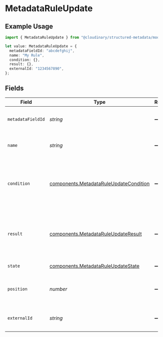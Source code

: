 # MetadataRuleUpdate

## Example Usage

```typescript
import { MetadataRuleUpdate } from "@cloudinary/structured-metadata/models/components";

let value: MetadataRuleUpdate = {
  metadataFieldId: "abcdefghij",
  name: "My Rule",
  condition: {},
  result: {},
  externalId: "1234567890",
};
```

## Fields

| Field                                                                                            | Type                                                                                             | Required                                                                                         | Description                                                                                      |
| ------------------------------------------------------------------------------------------------ | ------------------------------------------------------------------------------------------------ | ------------------------------------------------------------------------------------------------ | ------------------------------------------------------------------------------------------------ |
| `metadataFieldId`                                                                                | *string*                                                                                         | :heavy_minus_sign:                                                                               | The ID of the metadata field this rule applies to.                                               |
| `name`                                                                                           | *string*                                                                                         | :heavy_minus_sign:                                                                               | A descriptive name for the metadata rule.                                                        |
| `condition`                                                                                      | [components.MetadataRuleUpdateCondition](../../models/components/metadataruleupdatecondition.md) | :heavy_minus_sign:                                                                               | The condition that triggers this rule. Ensure it adheres to the metadata rule condition schema.  |
| `result`                                                                                         | [components.MetadataRuleUpdateResult](../../models/components/metadataruleupdateresult.md)       | :heavy_minus_sign:                                                                               | The result to apply when the condition is met, should adhere to the metadata rule result schema. |
| `state`                                                                                          | [components.MetadataRuleUpdateState](../../models/components/metadataruleupdatestate.md)         | :heavy_minus_sign:                                                                               | The state of the rule.                                                                           |
| `position`                                                                                       | *number*                                                                                         | :heavy_minus_sign:                                                                               | The position/order of this rule relative to other rules.                                         |
| `externalId`                                                                                     | *string*                                                                                         | :heavy_minus_sign:                                                                               | The unique identifier of the metadata rule.                                                      |